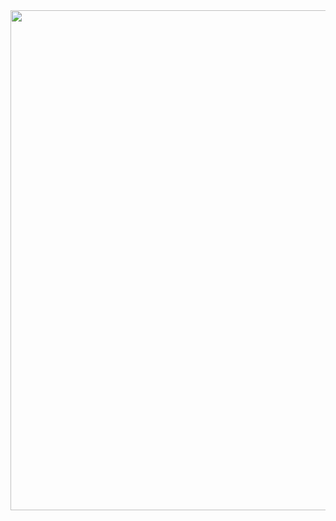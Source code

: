 <div id="header" align="center">
  <img src="https://github.com/Runtimevic/Runtimevic/blob/main/Banner de LinkedIn Sencillo Tecnología.png" width="800"/>
</div>

